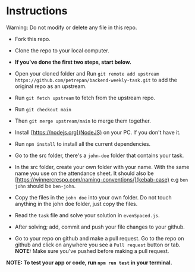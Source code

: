# Instructions

Warning: Do not modify or delete any file in this repo.

* Fork this repo. 

* Clone the repo to your local computer.

* **If you've done the first two steps, start below.**

* Open your cloned folder and Run `git remote add upstream https://github.com/petrepan/backend-weekly-task.git` to add the original repo as an upstream.

* Run `git fetch upstream` to fetch from the upstream repo.

* Run `git checkout main`

* Then `git merge upstream/main` to merge them together.

* Install [https://nodejs.org](NodeJS) on your PC. If you don't have it.

* Run `npm install` to install all the current dependencies.

* Go to the src folder, there's a `john-doe` folder that contains your task.

* In the src folder, create your own folder with your name. With the same name you use on the attendance sheet. It should also be [https://winnercrespo.com/naming-conventions/](kebab-case) e.g `ben john` should be `ben-john`.

* Copy the files in the `john doe` into your own folder. Do not touch anything in the john doe folder, just copy the files.

* Read the `task` file and solve your solution in `evenSpaced.js`.

* After solving; add, commit and push your file changes to your github.

* Go to your repo on github and make a pull request. Go to the repo on github and click on anywhere you see a `Pull request` button or tab. **NOTE:** Make sure you've pushed before making a pull request.


**NOTE: To test your app or code, run `npm run test` in your terminal.**

